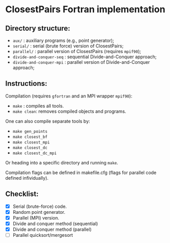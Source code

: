 # ClosestPairs Fortran implementation

## Directory structure:

 - `aux/` : auxiliary programs (e.g., point generator);
 - `serial/` : serial (brute force) version of ClosestPairs;
 - `parallel/` : parallel version of ClosestPairs (requires `mpif90`);
 - `divide-and-conquer-seq` : sequential Divide-and-Conquer approach;
 - `divide-and-conquer-mpi` : parallel version of Divide-and-Conquer approach;

## Instructions:

Compilation (requires `gfortran` and an MPI wrapper `mpif90`):

 - `make` :  compiles all tools.
 - `make clean`: removes compiled objects and programs.
 
One can also compile separate tools by:

 - `make gen_points`
 - `make closest_bf`
 - `make closest_mpi`
 - `make closest_dc`
 - `make closest_dc_mpi`
 
Or heading into a specific directory and running `make`.
 
Compilation flags can be defined in makefile.cfg (flags for parallel code 
defined infividually).
 
## Checklist:

- [x] Serial (brute-force) code.
- [x] Random point generator.
- [x] Parallel (MPI) version.
- [x] Divide and conquer method (sequential)
- [x] Divide and conquer method (parallel)
- [ ] Parallel quicksort/mergesort
